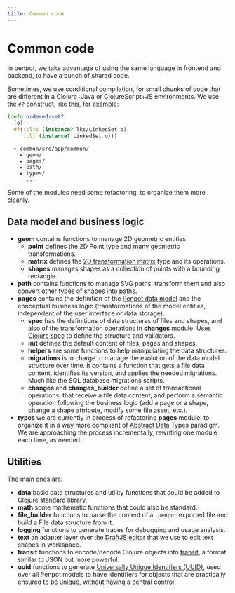 ```yaml
---
title: Common code
---
```


# Common code

In penpot, we take advantage of using the same language in frontend and
backend, to have a bunch of shared code.

Sometimes, we use conditional compilation, for small chunks of code that
are different in a Clojure+Java or ClojureScript+JS environments. We use
the `#?` construct, like this, for example:

```clojure
(defn ordered-set?
  [o]
  #?(:cljs (instance? lks/LinkedSet o)
     :clj (instance? LinkedSet o)))
```

```
  ▾ common/src/app/common/
    ▸ geom/
    ▸ pages/
    ▸ path/
    ▸ types/
      ...
```

Some of the modules need some refactoring, to organize them more cleanly.

## Data model and business logic

* **geom** contains functions to manage 2D geometric entities.
    - **point** defines the 2D Point type and many geometric transformations.
    - **matrix** defines the [2D transformation
      matrix](https://www.alanzucconi.com/2016/02/10/tranfsormation-matrix/)
      type and its operations.
    - **shapes** manages shapes as a collection of points with a bounding
      rectangle.
* **path** contains functions to manage SVG paths, transform them and also
  convert other types of shapes into paths.
* **pages** contains the definition of the [Penpot data model](/technical-guide/developer/data-model/) and
  the conceptual business logic (transformations of the model entities,
  independent of the user interface or data storage).
    - **spec** has the definitions of data structures of files and shapes, and
      also of the transformation operations in **changes** module. Uses [Clojure
      spec](https://github.com/clojure/spec.alpha) to define the structure and
      validators.
    - **init** defines the default content of files, pages and shapes.
    - **helpers** are some functions to help manipulating the data structures.
    - **migrations** is in charge to manage the evolution of the data model
      structure over time. It contains a function that gets a file data
      content, identifies its version, and applies the needed migrations. Much
      like the SQL database migrations scripts.
    - **changes** and **changes_builder** define a set of transactional
      operations, that receive a file data content, and perform a semantic
      operation following the business logic (add a page or a shape, change a
      shape attribute, modify some file asset, etc.).
* **types** we are currently in process of refactoring **pages** module, to
  organize it in a way more compliant of [Abstract Data
  Types](https://en.wikipedia.org/wiki/Abstract_data_type) paradigm. We are
  approaching the process incrementally, rewriting one module each time, as
  needed.

## Utilities

The main ones are:

* **data** basic data structures and utility functions that could be added to
  Clojure standard library.
* **math** some mathematic functions that could also be standard.
* **file_builder** functions to parse the content of a `.penpot` exported file
  and build a File data structure from it.
* **logging** functions to generate traces for debugging and usage analysis.
* **text** an adapter layer over the [DraftJS editor](https://draftjs.org) that
  we use to edit text shapes in workspace.
* **transit** functions to encode/decode Clojure objects into
  [transit](https://github.com/cognitect/transit-clj), a format similar to JSON
  but more powerful.
* **uuid** functions to generate [Universally Unique Identifiers
  (UUID)](https://en.wikipedia.org/wiki/Universally_unique_identifier), used
  over all Penpot models to have identifiers for objects that are practically
  ensured to be unique, without having a central control.
